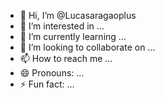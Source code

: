 - 👋 Hi, I’m @Lucasaragaoplus
- 👀 I’m interested in ...
- 🌱 I’m currently learning ...
- 💞️ I’m looking to collaborate on ...
- 📫 How to reach me ...
- 😄 Pronouns: ...
- ⚡ Fun fact: ...

<!---
Lucasaragaoplus/Lucasaragaoplus is a ✨ special ✨ repository because its `README.md` (this file) appears on your GitHub profile.
You can click the Preview link to take a look at your changes.
--->
